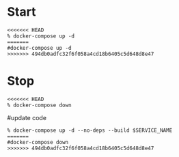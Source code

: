 # Start

```
<<<<<<< HEAD
% docker-compose up -d
=======
#docker-compose up -d
>>>>>>> 494db0adfc32f6f058a4cd18b6405c5d648d8e47
```

# Stop

```
<<<<<<< HEAD
% docker-compose down
```

#update code

```
% docker-compose up -d --no-deps --build $SERVICE_NAME 
=======
#docker-compose down
>>>>>>> 494db0adfc32f6f058a4cd18b6405c5d648d8e47
```
